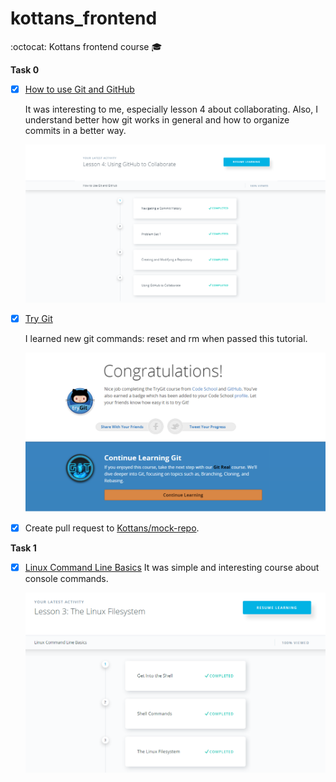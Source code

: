 # kottans_frontend
:octocat: Kottans frontend course 🎓

**Task 0**

- [x] [How to use Git and GitHub](https://www.udacity.com/course/how-to-use-git-and-github--ud775)

  It was interesting to me, especially lesson 4 about collaborating. Also, I understand better how git works in general and how to  organize commits in a better way.
  
	![How to use git](screenshots/task_0/how-to-use-git.png)
	
- [x] [Try Git](https://try.github.io/levels/1/challenges/1)

  I learned new git commands: reset and rm when passed this tutorial.
  
	![Try Git](screenshots/task_0/try-git.png)
	
- [x] Create pull request to [Kottans/mock-repo](https://github.com/kottans/mock-repo).


**Task 1**

- [x] [Linux Command Line Basics](https://www.udacity.com/course/linux-command-line-basics--ud595)
	It was simple and interesting course about console commands.
	
	![Linux Command Line Basics](screenshots/task_1/linux-terminal.png)